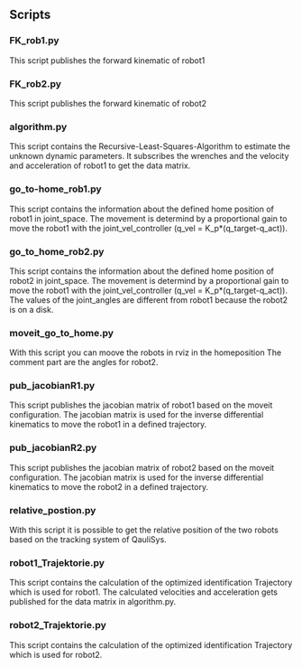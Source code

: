 ## Scripts
### FK_rob1.py
This script publishes the forward kinematic of robot1

### FK_rob2.py
This script publishes the forward kinematic of robot2

### algorithm.py
This script contains the Recursive-Least-Squares-Algorithm to estimate the unknown dynamic parameters. 
It subscribes the wrenches and the velocity and acceleration of robot1 to get the data matrix.

### go_to-home_rob1.py
This script contains the information about the defined home position of robot1 in joint_space. The movement is determind by
a proportional gain to move the robot1 with the joint_vel_controller (q_vel = K_p*(q_target-q_act)).

### go_to_home_rob2.py
This script contains the information about the defined home position of robot2 in joint_space. The movement is determind by
a proportional gain to move the robot1 with the joint_vel_controller (q_vel = K_p*(q_target-q_act)). The values of the 
joint_angles are different from robot1 because the robot2 is on a disk.

### moveit_go_to_home.py
With this script you can moove the robots in rviz in the homeposition
The comment part are the angles for robot2.

### pub_jacobianR1.py
This script publishes the jacobian matrix of robot1 based on the moveit configuration. The jacobian matrix is used for
the inverse differential kinematics to move the robot1 in a defined trajectory.

### pub_jacobianR2.py
This script publishes the jacobian matrix of robot2 based on the moveit configuration. The jacobian matrix is used for
the inverse differential kinematics to move the robot2 in a defined trajectory.

### relative_postion.py
With this script it is possible to get the relative position of the two robots based on the tracking system of QauliSys.

### robot1_Trajektorie.py
This script contains the calculation of the optimized identification Trajectory which is used for robot1.
The calculated velocities and acceleration gets published for the data matrix in algorithm.py.

### robot2_Trajektorie.py
This script contains the calculation of the optimized identification Trajectory which is used for robot2.
